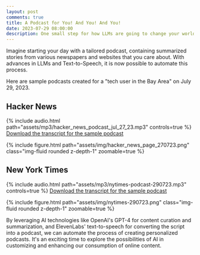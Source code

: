 ```yaml
---
layout: post
comments: true
title: A Podcast for You! And You! And You!
date: 2023-07-29 08:00:00
description: One small step for how LLMs are going to change your world
---
```

Imagine starting your day with a tailored podcast, containing summarized stories from various newspapers and websites that you care about. With advances in LLMs and Text-to-Speech, it is now possible to automate this process.

Here are sample podcasts created for a "tech user in the Bay Area" on July 29, 2023.

## Hacker News
{% include audio.html path="assets/mp3/hacker_news_podcast_jul_27_23.mp3" controls=true %}
[Download the transcript for the sample podcast](/assets/txt/hacker_news_podcast_jul_27_23.txt)

{% include figure.html path="assets/img/hacker_news_page_270723.png" class="img-fluid rounded z-depth-1" zoomable=true %}

## New York Times
{% include audio.html path="assets/mp3/nytimes-podcast-290723.mp3" controls=true %}
[Download the transcript for the sample podcast](/assets/txt/nytimes-podcast-transcript-290723.txt)

{% include figure.html path="assets/img/nytimes-290723.png" class="img-fluid rounded z-depth-1" zoomable=true %}

By leveraging AI technologies like OpenAI's GPT-4 for content curation and summarization, and ElevenLabs' text-to-speech for converting the script into a podcast, we can automate the process of creating personalized podcasts. It's an exciting time to explore the possibilities of AI in customizing and enhancing our consumption of online content.
